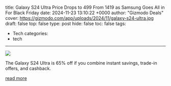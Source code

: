 title: Galaxy S24 Ultra Price Drops to 499 From 1419 as Samsung Goes All in For Black Friday
date: 2024-11-23 13:10:22 +0000
author: "Gizmodo Deals"
cover: https://gizmodo.com/app/uploads/2024/11/galaxy-s24-ultra.jpg
draft: false
top: false
type: post
hide: false
toc: false
tags:
  - Tech
categories:
  - tech
---

![](https://gizmodo.com/app/uploads/2024/11/galaxy-s24-ultra.jpg)

The Galaxy S24 Ultra is 65% off if you combine instant savings, trade-in offers, and cashback.

[read more](https://gizmodo.com/galaxy-s24-ultra-price-drops-to-499-from-1419-as-samsung-goes-all-in-for-black-friday-2000527008)

